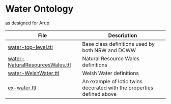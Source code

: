 # Water Ontology

as designed for Arup

| File | Description |
| --- | --- |
| [water-top-level.ttl](water-top-level.ttl) | Base class definitions used by both NRW and DCWW |
| [water-NaturalResourcesWales.ttl](water-NaturalResourcesWales.ttl) | Natural Resource Wales definitions |
| [water-WelshWater.ttl](water-WelshWater.ttl) | Welsh Water definitions |
| [ex-water.ttl](ex-water.ttl) | An example of Iotic twins decorated with the properties defined above |
